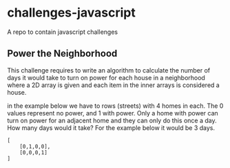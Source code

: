 # challenges-javascript
A repo to contain javascript challenges

## Power the Neighborhood
This challenge requires to write an algorithm to calculate the number of days it would take to turn on power for each house in a neighborhood where a 2D array is given and each item in the inner arrays is considered a house.

in the example below we have to rows (streets) with 4 homes in each.
The 0 values represent no power, and 1 with power. Only a home with power
can turn on power for an adjacent home and they can only do this once a day.
How many days would it take?
For the example below it would be 3 days.
```
[
    [0,1,0,0],
    [0,0,0,1]
]
```
